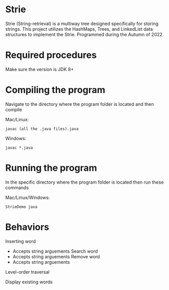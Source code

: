 # Strie

Strie (String-retrieval) is a multiway tree designed specifically for storing strings. This project utilizes the HashMaps, Trees, and LinkedList data structures to implement the Strie. Programmed during the Autumn of 2022.

# Required procedures
Make sure the version is JDK 8+

# Compiling the program
Navigate to the directory where the program folder is located and then compile

Mac/Linux: 
```
javac (all the .java files).java
```
Windows: 
```
javac *.java
```

# Running the program
In the specific directory where the program folder is located then run these commands

Mac/Linux/Windows: 
```
StrieDemo java
```

# Behaviors 

Inserting word 
  - Accepts string arguements
Search word
  - Accepts string arguements
Remove word
  - Accepts string arguements

Level-order traversal

Display existing words
